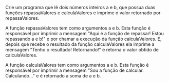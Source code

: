 Crie um programa que lê dois números inteiros a e b, que possua duas funções repassaValores e calculaValores e imprime o valor retornado por repassaValores.

A função repassaValores tem como argumentos a e b. Esta função é responsável por imprimir a mensagem "Aqui é a função de repassar! Estou repassando a e b!" e por chamar a execução da função calculaValores. E, depois que recebe o resultado da função calculaValores ela imprime a mensagem "Tenho o resultado! Retornando!" e retorna o valor obtido de calculaValores.

A função calculaValores tem como argumentos a e b. Esta função é responsável por imprimir a mensagem "Sou a função de calcular. Calculando..." e é retornado a soma de a e b.